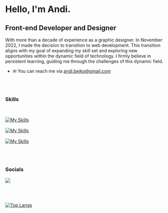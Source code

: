 # Hello, I'm Andi.

## Front-end Developer and Designer

With more than a decade of experience as a graphic designer. In November 2022, I made the decision to transition to web development. This transition aligns with my goal of expanding my skill set and exploring new opportunities within the dynamic field of technology. I firmly believe in persistent learning, guiding me through the challenges of this dynamic field.

- ✉ You can reach me via andi.bejko@gmail.com

<br><br>

### Skills

<br>

[![My Skills](https://skillicons.dev/icons?i=html,css,javascript,react,sass,tailwind)](https://skillicons.dev) <br><br> [![My Skills](https://skillicons.dev/icons?i=figma,xd,ai,ps)](https://skillicons.dev) <br> <br> [![My Skills](https://skillicons.dev/icons?i=git)](https://skillicons.dev)

<br><br>

### Socials

<p align="left"> 
  <a href="https://www.linkedin.com/in/andibejko/" target="_blank" rel="noreferrer"><img src="https://img.icons8.com/color/48/000000/linkedin.png"  /></a>
</p>

<br><br>

[![Top Langs](https://github-readme-stats.vercel.app/api/top-langs/?username=abejko&theme=react)](https://github.com/tidbitsjs/github-readme-stats)

